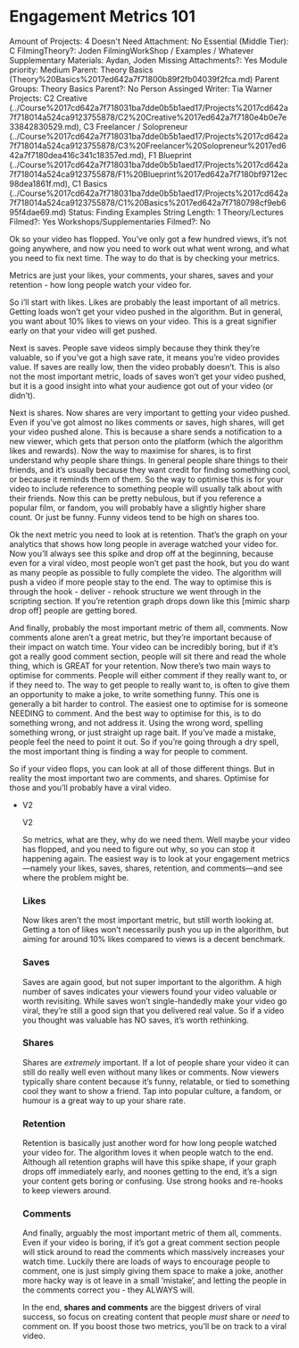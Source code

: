 # Engagement Metrics 101

Amount of Projects: 4
Doesn't Need Attachment: No
Essential (Middle Tier): C
FilmingTheory?: Joden
FilmingWorkShop / Examples / Whatever Supplementary Materials: Aydan, Joden
Missing Attachments?: Yes
Module priority: Medium
Parent: Theory Basics (Theory%20Basics%2017ed642a7f71800b89f2fb04039f2fca.md)
Parent Groups: Theory Basics
Parent?: No
Person Assinged Writer: Tia Warner
Projects: C2 Creative (../Course%2017cd642a7f718031ba7dde0b5b1aed17/Projects%2017cd642a7f718014a524ca9123755878/C2%20Creative%2017ed642a7f7180e4b0e7e33842830529.md), C3 Freelancer / Solopreneur (../Course%2017cd642a7f718031ba7dde0b5b1aed17/Projects%2017cd642a7f718014a524ca9123755878/C3%20Freelancer%20Solopreneur%2017ed642a7f7180dea416c341c18357ed.md), F1 Blueprint (../Course%2017cd642a7f718031ba7dde0b5b1aed17/Projects%2017cd642a7f718014a524ca9123755878/F1%20Blueprint%2017ed642a7f7180bf9712ec98dea1861f.md), C1 Basics (../Course%2017cd642a7f718031ba7dde0b5b1aed17/Projects%2017cd642a7f718014a524ca9123755878/C1%20Basics%2017ed642a7f7180798cf9eb695f4dae69.md)
Status: Finding Examples
String Length: 1
Theory/Lectures Filmed?: Yes
Workshops/Supplementaries Filmed?: No

Ok so your video has flopped. You’ve only got a few hundred views, it’s not going anywhere, and now you need to work out what went wrong, and what you need to fix next time. The way to do that is by checking your metrics. 

Metrics are just your likes, your comments, your shares, saves and your retention - how long people watch your video for. 

So i’ll start with likes. Likes are probably the least important of all metrics. Getting loads won’t get your video pushed in the algorithm. But in general, you want about 10% likes to views on your video. This is a great signifier early on that your video will get pushed. 

Next is saves. People save videos simply because they think they’re valuable, so if you’ve got a high save rate, it means you’re video provides value. If saves are really low, then the video probably doesn’t. This is also not the most important metric, loads of saves won’t get your video pushed, but it is a good insight into what your audience got out of your video (or didn’t).

Next is shares. Now shares are very important to getting your video pushed. Even if you’ve got almost no likes comments or saves, high shares, will get your video pushed alone. This is because a share sends a notification to a new viewer, which gets that person onto the platform (which the algorithm likes and rewards). Now the way to maximise for shares, is to first understand why people share things. In general people share things to their friends, and it’s usually because they want credit for finding something cool, or because it reminds them of them. So the way to optimise this is for your video to include reference to something people will usually talk about with their friends. Now this can be pretty nebulous, but if you reference a popular film, or fandom, you will probably have a slightly higher share count. Or just be funny. Funny videos tend to be high on shares too. 

Ok the next metric you need to look at is retention. That’s the graph on your analytics that shows how long people in average watched your video for. Now you’ll always see this spike and drop off at the beginning, because even for a viral video, most people won’t get past the hook, but you do want as many people as possible to fully complete the video. The algorithm will push a video if more people stay to the end. The way to optimise this is through the hook - deliver - rehook structure we went through in the scripting section. If you’re retention graph drops down like this [mimic sharp drop off] people are getting bored. 

And finally, probably the most important metric of them all, comments. Now comments alone aren’t a great metric, but they’re important because of their impact on watch time. Your video can be incredibly boring, but if it’s got a really good comment section, people will sit there and read the whole thing, which is GREAT for your retention. Now there’s two main ways to optimise for comments. People will either comment if they really want to, or if they need to. The way to get people to really want to, is often to give them an opportunity to make a joke, to write something funny. This one is generally a bit harder to control. The easiest one to optimise for is someone NEEDING to comment. And the best way to optimise for this, is to do something wrong, and not address it. Using the wrong word, spelling something wrong, or just straight up rage bait. If you’ve made a mistake, people feel the need to point it out. So if you’re going through a dry spell, the most important thing is finding a way for people to comment. 

So if your video flops, you can look at all of those different things. But in reality the most important two are comments, and shares. Optimise for those and you’ll probably have a viral video.

- V2
    
    V2
    
    So metrics, what are they, why do we need them. Well maybe your video has flopped, and you need to figure out why, so you can stop it happening again. The easiest way is to look at your engagement metrics—namely your likes, saves, shares, retention, and comments—and see where the problem might be.
    
    ### Likes
    
    Now likes aren’t the most important metric, but still worth looking at. Getting a ton of likes won’t necessarily push you up in the algorithm, but aiming for around 10% likes compared to views is a decent benchmark.
    
    ### Saves
    
    Saves are again good, but not super important to the algorithm. A high number of saves indicates your viewers found your video valuable or worth revisiting. While saves won’t single-handedly make your video go viral, they’re still a good sign that you delivered real value. So if a video you thought was valuable has NO saves, it’s worth rethinking. 
    
    ### Shares
    
    Shares are *extremely* important. If a lot of people share your video it can still do really well even without many likes or comments. Now viewers typically share content because it’s funny, relatable, or tied to something cool they want to show a friend. Tap into popular culture, a fandom, or humour is a great way to up your share rate. 
    
    ### Retention
    
    Retention is basically just another word for how long people watched your video for. The algorithm loves it when people watch to the end. Although all retention graphs will have this spike shape, if your graph drops off immediately early, and noones getting to the end, it’s a sign your content gets boring or confusing. Use strong hooks and re-hooks to keep viewers around.
    
    ### Comments
    
    And finally, arguably the most important metric of them all, comments. Even if your video is boring, if it’s got a great comment section people will stick around to read the comments which massively increases your watch time. Luckily there are loads of ways to encourage people to comment, one is just simply giving them space to make a joke, another more hacky way is ot leave in a small ‘mistake’, and letting the people in the comments correct you - they ALWAYS will. 
    
    In the end, **shares and comments** are the biggest drivers of viral success, so focus on creating content that people *must* share or *need* to comment on. If you boost those two metrics, you’ll be on track to a viral video.